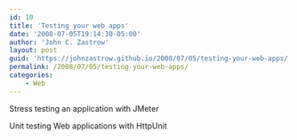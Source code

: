 ```yaml
---
id: 10
title: 'Testing your web apps'
date: '2008-07-05T19:14:30-05:00'
author: 'John C. Zastrow'
layout: post
guid: 'https://johnzastrow.github.io/2008/07/05/testing-your-web-apps/'
permalink: /2008/07/05/testing-your-web-apps/
categories:
    - Web
---
```


Stress testing an application with JMeter

Unit testing Web applications with HttpUnit